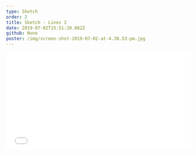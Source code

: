 ```yaml
---
type: Sketch
order: 2
title: Sketch - Lines 2
date: 2019-07-02T15:51:20.082Z
github: None
poster: /img/screen-shot-2019-07-02-at-4.30.53-pm.jpg
---
```

<iframe height="265" style="width: 100%;" scrolling="no" title="Sketch - lines 2" src="//codepen.io/oajmeredith23/embed/zVjwoE/?height=265&theme-id=light&default-tab=result" frameborder="no" allowtransparency="true" allowfullscreen="true">

  See the Pen <a href='https://codepen.io/oajmeredith23/pen/zVjwoE/'>Sketch - lines 2</a> by Oliver Meredith

  (<a href='https://codepen.io/oajmeredith23'>@oajmeredith23</a>) on <a href='https://codepen.io'>CodePen</a>.

</iframe>
